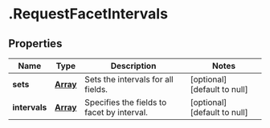 # .RequestFacetIntervals

## Properties
Name | Type | Description | Notes
------------ | ------------- | ------------- | -------------
**sets** | [**Array<RequestFacetSet>**](RequestFacetSet.md) | Sets the intervals for all fields. | [optional] [default to null]
**intervals** | [**Array<RequestFacetIntervalsIntervals>**](RequestFacetIntervalsIntervals.md) | Specifies the fields to facet by interval. | [optional] [default to null]


